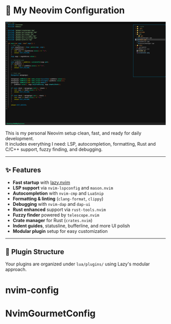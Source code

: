 # 🧠 My Neovim Configuration

![Screenshot](./screenshot.png)

This is my personal Neovim setup clean, fast, and ready for daily development.  
It includes everything I need: LSP, autocompletion, formatting, Rust and C/C++ support, fuzzy finding, and debugging.

---

## ✨ Features

- **Fast startup** with [lazy.nvim](https://github.com/folke/lazy.nvim)
- **LSP support** via `nvim-lspconfig` and `mason.nvim`
- **Autocompletion** with `nvim-cmp` and `LuaSnip`
- **Formatting & linting** (`clang-format`, `clippy`)
- **Debugging** with `nvim-dap` and `dap-ui`
- **Rust enhanced** support via `rust-tools.nvim`
- **Fuzzy finder** powered by `telescope.nvim`
- **Crate manager** for Rust (`crates.nvim`)
- **Indent guides**, statusline, bufferline, and more UI polish
- **Modular plugin** setup for easy customization

---

## 📁 Plugin Structure

Your plugins are organized under `lua/plugins/` using Lazy's modular approach.

# nvim-config
# NvimGourmetConfig
